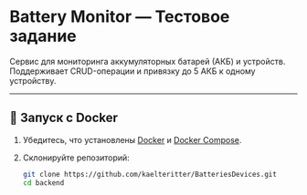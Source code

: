 # Battery Monitor — Тестовое задание

Сервис для мониторинга аккумуляторных батарей (АКБ) и устройств.  
Поддерживает CRUD-операции и привязку до 5 АКБ к одному устройству.

---

## 🚀 Запуск с Docker

1. Убедитесь, что установлены [Docker](https://www.docker.com/) и [Docker Compose](https://docs.docker.com/compose/).

2. Склонируйте репозиторий:
   ```bash
   git clone https://github.com/kaelteritter/BatteriesDevices.git
   cd backend
